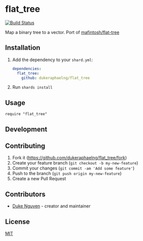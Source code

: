 # flat_tree

[![Build Status](https://travis-ci.com/dukeraphaelng/flat_tree.svg?branch=master)](https://travis-ci.com/dukeraphaelng/flat_tree)

Map a binary tree to a vector. Port of [mafintosh/flat-tree](https://github.com/mafintosh/flat-tree)

## Installation

1. Add the dependency to your `shard.yml`:

   ```yaml
   dependencies:
     flat_tree:
       github: dukeraphaelng/flat_tree
   ```

2. Run `shards install`

## Usage

```crystal
require "flat_tree"
```

## Development

## Contributing

1. Fork it (<https://github.com/dukeraphaelng/flat_tree/fork>)
2. Create your feature branch (`git checkout -b my-new-feature`)
3. Commit your changes (`git commit -am 'Add some feature'`)
4. Push to the branch (`git push origin my-new-feature`)
5. Create a new Pull Request

## Contributors

- [Duke Nguyen](https://github.com/dukeraphaelng) - creator and maintainer

## License

[MIT](LICENSE)